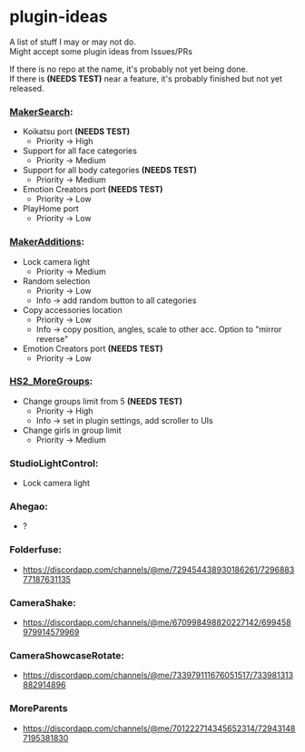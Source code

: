 # plugin-ideas

A list of stuff I may or may not do.   
Might accept some plugin ideas from Issues/PRs

If there is no repo at the name, it's probably not yet being done.  
If there is **(NEEDS TEST)** near a feature, it's probably finished but not yet released.  

### [MakerSearch](https://github.com/Mantas-2155X/MakerSearch):
* Koikatsu port **(NEEDS TEST)**
  * Priority -> High
* Support for all face categories
  * Priority -> Medium
* Support for all body categories **(NEEDS TEST)**
  * Priority -> Medium
* Emotion Creators port **(NEEDS TEST)**
  * Priority -> Low
* PlayHome port
  * Priority -> Low

### [MakerAdditions](https://github.com/Mantas-2155X/MakerAdditions):
* Lock camera light
  * Priority -> Medium
* Random selection
  * Priority -> Low
  * Info -> add random button to all categories
* Copy accessories location
  * Priority -> Low
  * Info -> copy position, angles, scale to other acc. Option to "mirror reverse"
* Emotion Creators port **(NEEDS TEST)**
  * Priority -> Low

### [HS2_MoreGroups](https://github.com/Mantas-2155X/HS2_MoreGroups):
* Change groups limit from 5 **(NEEDS TEST)**
  * Priority -> High
  * Info -> set in plugin settings, add scroller to UIs
* Change girls in group limit
  * Priority -> Medium

### StudioLightControl:
* Lock camera light

### Ahegao:
* ?

### Folderfuse:
* https://discordapp.com/channels/@me/729454438930186261/729688377187631135

### CameraShake:
* https://discordapp.com/channels/@me/670998498820227142/699458979914579969

### CameraShowcaseRotate: 
* https://discordapp.com/channels/@me/733979111676051517/733981313882914896

### MoreParents
* https://discordapp.com/channels/@me/701222714345652314/729431487195381830
